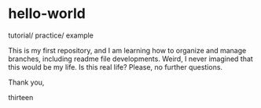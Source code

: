 # hello-world
tutorial/ practice/ example

This is my first repository, and I am learning how to organize and manage branches, including readme file developments. 
Weird, I never imagined that this would be my life.
Is this real life?
Please, no further questions.

Thank you,



thirteen
